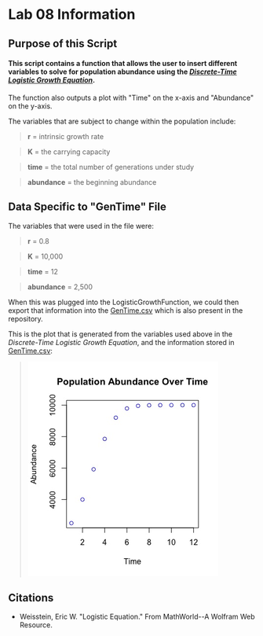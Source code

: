 # Lab 08 Information

## Purpose of this Script
#### This script contains a function that allows the user to insert different variables to solve for population abundance using the [_Discrete-Time Logistic Growth Equation_](https://mathworld.wolfram.com/LogisticEquation.html).  

The function also outputs a plot with "Time" on the x-axis and "Abundance" on the y-axis.

The variables that are subject to change within the population include:
> **r** = intrinsic growth rate 
 
> **K** = the carrying capacity 
 
> **time** = the total number of generations under study  

> **abundance** = the beginning abundance 

## Data Specific to "GenTime" File
The variables that were used in the file were:
> **r** = 0.8 
 
> **K** = 10,000
 
> **time** = 12

> **abundance** = 2,500

When this was plugged into the LogisticGrowthFunction, we could then export that information into the [GenTime.csv](https://github.com/allieoleary/CompBioLabsAndHomework/blob/master/Labs/Lab08/GenTime.csv) which is also present in the repository.
 
This is the plot that is generated from the variables used above in the _Discrete-Time Logistic Growth Equation_, and the information stored in [GenTime.csv](https://github.com/allieoleary/CompBioLabsAndHomework/blob/master/Labs/Lab08/GenTime.csv):
> ![](https://raw.githubusercontent.com/allieoleary/CompBioLabsAndHomework/master/Labs/Lab08/Rplot.jpeg)


## Citations
* Weisstein, Eric W. "Logistic Equation." From MathWorld--A Wolfram Web Resource.
